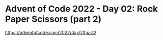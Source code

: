 # Advent of Code 2022 - Day 02: Rock Paper Scissors (part 2)

<https://adventofcode.com/2022/day/2#part2>
